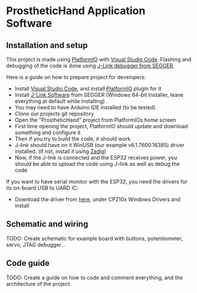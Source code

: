 # ProstheticHand Application Software
 
## Installation and setup
This project is made using [PlatformIO](https://platformio.org/) with [Visual Studio Code](https://code.visualstudio.com/download).
Flashing and debugging of the code is done using [J-Link debugger from SEGGER](https://www.segger.com/products/debug-probes/j-link/).

Here is a guide on how to prepare project for developers:
 - Install [Visual Studio Code](https://code.visualstudio.com/download), and install [PlatformIO](https://platformio.org/install/ide?install=vscode) plugin for it
 - Install [J-Link Software](https://www.segger.com/downloads/jlink/) from SEGGER (Windows 64-bit Installer, leave everything at default while installing)
 - You may need to have Arduino IDE installed (to be tested)
 - Clone our projects git repository
 - Open the "ProstheticHand" project from PlatformIOs home screen
 - First time opening the project, PlatformIO should update and download something and configure it
 - Then if you try to build the code, it should work
 - J-link should have on it WinUSB (our example v6.1.7600.16385) driver installed. (if not, install it using [Zadig](https://zadig.akeo.ie/))
 - Now, if the J-link is connected and the ESP32 receives power, you should be able to upload the code using J-link as well as debug the code

If you want to have serial monitor with the ESP32, you need the drivers for its on-board USB to UARD IC:
 - Download the driver from [here](https://www.silabs.com/developers/usb-to-uart-bridge-vcp-drivers?tab=downloads), under CP210x Windows Drivers and install
 
## Schematic and wiring
TODO: Create schematic for example board with buttons, potentiometer, servo, JTAG debugger...

## Code guide
TODO: Create a guide on how to code and comment everything, and the architecture of the project 
